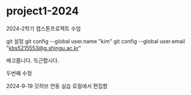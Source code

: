 # project1-2024
2024-2학기 캡스톤프로젝트 수업

git 설정
git config --global user.name "kim"
git config --global user.email "kbs5215553@g.shingu.ac.kr"

배고픕니다. 득근합시다.

두번째 수정

2024-9-19 깃허브 연동 실습
로컬에서 편집함